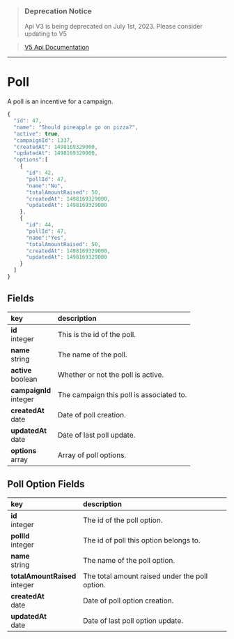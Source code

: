 >### Deprecation Notice
>Api V3 is being deprecated on July 1st, 2023. Please consider updating to V5

>[V5 Api Documentation](https://v5api.tiltify.com/api/public)

-----

# Poll

A poll is an incentive for a campaign.

```js
{
  "id": 47,
  "name": "Should pineapple go on pizza?",
  "active": true,
  "campaignId": 1337,
  "createdAt": 1498169329000,
  "updatedAt": 1498169329000,
  "options":[
    {
      "id": 42,
      "pollId": 47,
      "name":"No",
      "totalAmountRaised": 50,
      "createdAt": 1498169329000,
      "updatedAt": 1498169329000
    },
    {
      "id": 44,
      "pollId": 47,
      "name":"Yes",
      "totalAmountRaised": 50,
      "createdAt": 1498169329000,
      "updatedAt": 1498169329000
    }
  ]
}
```

## Fields

|key|description|
|:---|:---|
|**id**<br>integer| This is the id of the poll.
|**name**<br>string| The name of the poll.
|**active**<br>boolean| Whether or not the poll is active.
|**campaignId**<br>integer| The campaign this poll is associated to.
|**createdAt**<br>date| Date of poll creation.
|**updatedAt**<br>date| Date of last poll update.
|**options**<br>array| Array of poll options.

## Poll Option Fields

|key|description|
|:---|:---|
|**id**<br>integer| The id of the poll option.
|**pollId**<br>integer| The id of poll this option belongs to.
|**name**<br>string| The name of the poll option.
|**totalAmountRaised**<br>integer| The total amount raised under the poll option.
|**createdAt**<br>date| Date of poll option creation.
|**updatedAt**<br>date| Date of last poll option update.
